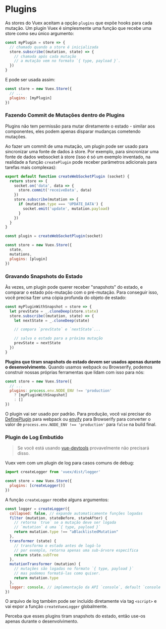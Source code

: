 # Plugins

As stores do Vuex aceitam a opção `plugins` que expõe hooks para cada mutação. Um plugin Vuex é simplesmente uma função que recebe uma store como seu único argumento:


``` js
const myPlugin = store => {
  // chamado quando a store é inicializada
  store.subscribe((mutation, state) => {
    // chamada após cada mutação
    // a mutação vem no formato `{ type, payload }`.
  })
}
```

E pode ser usada assim:

``` js
const store = new Vuex.Store({
  // ...
  plugins: [myPlugin]
})
```

### Fazendo Commit de Mutações dentro de Plugins

Plugins não tem permissão para mutar diretamente o estado - similar aos componentes, eles podem apenas disparar mudanças cometendo mutações.

Ao fazer um commit de uma mutação, um plugin pode ser usado para sincronizar uma fonte de dados à store. Por exemplo, para sincronizar uma fonte de dados websocket à store (isso é só um exemplo inventado, na realidade a função `createPlugin` pode receber parâmetros adicionais para tarefas mais complexas):


``` js
export default function createWebSocketPlugin (socket) {
  return store => {
    socket.on('data', data => {
      store.commit('receiveData', data)
    })
    store.subscribe(mutation => {
      if (mutation.type === 'UPDATE_DATA') {
        socket.emit('update', mutation.payload)
      }
    })
  }
}
```

``` js
const plugin = createWebSocketPlugin(socket)

const store = new Vuex.Store({
  state,
  mutations,
  plugins: [plugin]
})
```

### Gravando Snapshots do Estado

Às vezes, um plugin pode querer receber "snapshots" do estado, e comparar o estado pós-mutação com o pré-mutação. Para conseguir isso, você precisa fzer uma cópia profunda do objeto de estado:


``` js
const myPluginWithSnapshot = store => {
  let prevState = _.cloneDeep(store.state)
  store.subscribe((mutation, state) => {
    let nextState = _.cloneDeep(state)

    // compara `prevState` e `nextState`...

    // salva o estado para a próxima mutação
    prevState = nextState
  })
}
```

**Plugins que tiram snapshots do estado devem ser usados apenas durante o desenvolvimento.** Quando usamos webpack ou Browserify, podemos construir nossas próprias ferramentas que lidam com isso para nós:

``` js
const store = new Vuex.Store({
  // ...
  plugins: process.env.NODE_ENV !== 'production'
    ? [myPluginWithSnapshot]
    : []
})
```

O plugin vai ser usado por padrão. Para produção, você vai precisar do [DefinePlugin](https://webpack.github.io/docs/list-of-plugins.html#defineplugin) para webpack ou [envify](https://github.com/hughsk/envify) para Browserify para converter o valor de  `process.env.NODE_ENV !== 'production'` para `false` na build final.

### Plugin de Log Embutido

> Se você está usando [vue-devtools](https://github.com/vuejs/vue-devtools) provavelmente não precisará disso.

Vuex vem com um plugin de log para casos comuns de debug:


``` js
import createLogger from 'vuex/dist/logger'

const store = new Vuex.Store({
  plugins: [createLogger()]
})
```

A função `createLogger` recebe alguns argumentos:

``` js
const logger = createLogger({
  collapsed: false, // expande automaticamente funções logadas
  filter (mutation, stateBefore, stateAfter) {
    // retorna `true` se a mutação deve ser logada
    // `mutation` é uma `{ type, payload }`
    return mutation.type !== "aBlacklistedMutation"
  },
  transformer (state) {
    // transforma o estado antes de logá-lo
    // por exemplo, retorna apenas uma sub-árvore específica
    return state.subTree
  },
  mutationTransformer (mutation) {
    // mutações são logadas no formato `{ type, payload }`
    // mas podemos formatá-las como quiser.
    return mutation.type
  },
  logger: console, // implementação da API `console`, default `console`
})
```

O arquivo de log também pode ser incluído diretamente via tag `<script>` e vai expor a função `createVuexLogger` globalmente.

Perceba que esses plugins tiram snapshots do estado, então use-os apenas durante o desenvolvimento.
